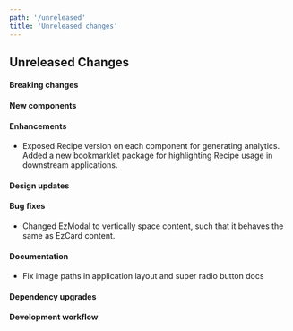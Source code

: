 ```yaml
---
path: '/unreleased'
title: 'Unreleased changes'
---
```


## Unreleased Changes

#### Breaking changes

#### New components

#### Enhancements

- Exposed Recipe version on each component for generating analytics. Added a new bookmarklet package for highlighting Recipe usage in downstream applications.

#### Design updates

#### Bug fixes

- Changed EzModal to vertically space content, such that it behaves the same as EzCard content.

#### Documentation

- Fix image paths in application layout and super radio button docs

#### Dependency upgrades

#### Development workflow
